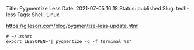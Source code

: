 Title: Pygmentize Less
Date: 2021-07-05 16:18
Status: published
Slug: tech-less
Tags: Shell, Linux

<https://gilesorr.com/blog/pygmentize-less-update.html>

	# ~/.zshrc
	export LESSOPEN="| pygmentize -g -f terminal %s"

